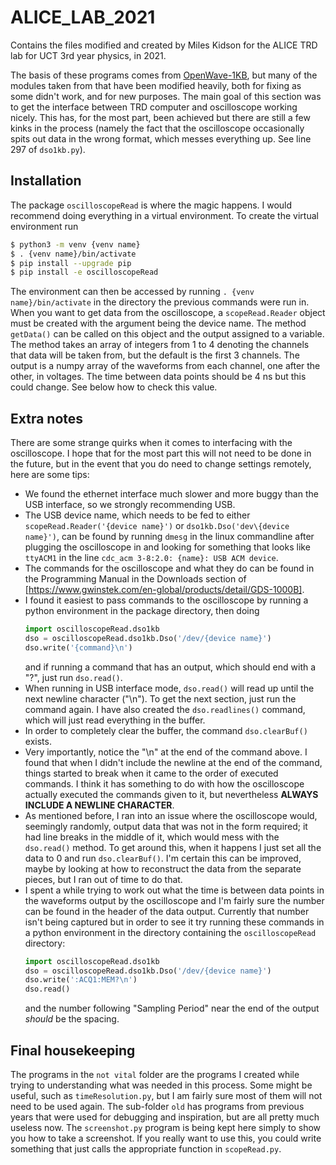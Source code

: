 # ALICE_LAB_2021
Contains the files modified and created by Miles Kidson for the ALICE TRD lab for UCT 3rd year physics, in 2021.

The basis of these programs comes from [OpenWave-1KB](https://github.com/tdietel/OpenWave-1KB), but many of the modules taken from that have been modified heavily, both for fixing as some didn't work, and for new purposes. The main goal of this section was to get the interface between TRD computer and oscilloscope working nicely. This has, for the most part, been achieved but there are still a few kinks in the process (namely the fact that the oscilloscope occasionally spits out data in the wrong format, which messes everything up. See line 297 of `dso1kb.py`). 

## Installation
The package `oscilloscopeRead` is where the magic happens. I would recommend doing everything in a virtual environment. To create the virtual environment run
```bash
$ python3 -m venv {venv name}
$ . {venv name}/bin/activate
$ pip install --upgrade pip
$ pip install -e oscilloscopeRead
```
The environment can then be accessed by running `. {venv name}/bin/activate` in the directory the previous commands were run in.
When you want to get data from the oscilloscope, a `scopeRead.Reader` object must be created with the argument being the device name. The method `getData()` can be called on this object and the output assigned to a variable. The method takes an array of integers from 1 to 4 denoting the channels that data will be taken from, but the default is the first 3 channels. The output is a numpy array of the waveforms from each channel, one after the other, in voltages. The time between data points should be 4 ns but this could change. See below how to check this value.

## Extra notes
There are some strange quirks when it comes to interfacing with the oscilloscope. I hope that for the most part this will not need to be done in the future, but in the event that you do need to change settings remotely, here are some tips:
- We found the ethernet interface much slower and more buggy than the USB interface, so we strongly recommending USB.
- The USB device name, which needs to be fed to either `scopeRead.Reader('{device name}')` or `dso1kb.Dso('dev\{device name}')`, can be found by running `dmesg` in the linux commandline after plugging the oscilloscope in and looking for something that looks like `ttyACM1` in the line `cdc_acm 3-8:2.0: {name}: USB ACM device`.
- The commands for the oscilloscope and what they do can be found in the Programming Manual in the Downloads section of [https://www.gwinstek.com/en-global/products/detail/GDS-1000B].
- I found it easiest to pass commands to the oscilloscope by running a python environment in the package directory, then doing 
    ```python
    import oscilloscopeRead.dso1kb
    dso = oscilloscopeRead.dso1kb.Dso('/dev/{device name}')
    dso.write('{command}\n')
    ```
    and if running a command that has an output, which should end with a "?", just run `dso.read()`. 
- When running in USB interface mode, `dso.read()` will read up until the next newline character ("\\n"). To get the next section, just run the command again. I have also created the `dso.readlines()` command, which will just read everything in the buffer.
- In order to completely clear the buffer, the command `dso.clearBuf()` exists.
- Very importantly, notice the "\\n" at the end of the command above. I found that when I didn't include the newline at the end of the command, things started to break when it came to the order of executed commands. I think it has something to do with how the oscilloscope actually executed the commands given to it, but nevertheless **ALWAYS INCLUDE A NEWLINE CHARACTER**.
- As mentioned before, I ran into an issue where the oscilloscope would, seemingly randomly, output data that was not in the form required; it had line breaks in the middle of it, which would mess with the `dso.read()` method. To get around this, when it happens I just set all the data to 0 and run `dso.clearBuf()`. I'm certain this can be improved, maybe by looking at how to reconstruct the data from the separate pieces, but I ran out of time to do that.
- I spent a while trying to work out what the time is between data points in the waveforms output by the oscilloscope and I'm fairly sure the number can be found in the header of the data output. Currently that number isn't being captured but in order to see it try running these commands in a python environment in the directory containing the `oscilloscopeRead` directory:
    ```python
    import oscilloscopeRead.dso1kb
    dso = oscilloscopeRead.dso1kb.Dso('/dev/{device name}')
    dso.write(':ACQ1:MEM?\n')
    dso.read()
    ```
    and the number following "Sampling Period" near the end of the output *should* be the spacing.

## Final housekeeping
The programs in the `not vital` folder are the programs I created while trying to understanding what was needed in this process. Some might be useful, such as `timeResolution.py`, but I am fairly sure most of them will not need to be used again. The sub-folder `old` has programs from previous years that were used for debugging and inspiration, but are all pretty much useless now.
The `screenshot.py` program is being kept here simply to show you how to take a screenshot. If you really want to use this, you could write something that just calls the appropriate function in `scopeRead.py`. 
